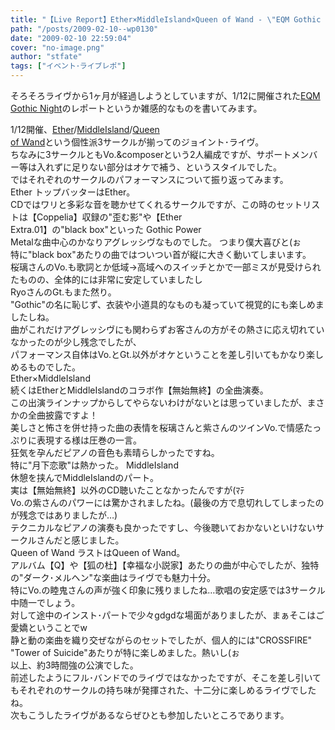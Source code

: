 ```yaml
---
title: "【Live Report】Ether×MiddleIsland×Queen of Wand - \"EQM Gothic Night\""
path: "/posts/2009-02-10--wp0130"
date: "2009-02-10 22:59:04"
cover: "no-image.png"
author: "stfate"
tags: ["イベント･ライブレポ"]
---
```


<style type="text/css">
<!--
p {white-space: pre-wrap};
-->
</style>

そろそろライヴから1ヶ月が経過しようとしていますが、1/12に開催された<a href="http://www.ether-music.com/live090112.html" target="_blank">EQM Gothic Night</a>のレポートというか雑感的なものを書いてみます。
<br>

<!--more-->
1/12開催、<a href="http://www.ether-music.com/" target="_blank">Ether</a>/<a href="http://www.middleisland.net/" target="_blank">MiddleIsland</a>/<a href="http://www.stels806.com/" target="_blank">Queen of Wand</a>という個性派3サークルが揃ってのジョイント･ライヴ。
ちなみに3サークルともVo.&composerという2人編成ですが、サポートメンバー等は入れずに足りない部分はオケで補う、というスタイルでした。
ではそれぞれのサークルのパフォーマンスについて振り返ってみます。
<span class="topics">Ether</span>
トップバッターはEther。
CDではワリと多彩な音を聴かせてくれるサークルですが、この時のセットリストは【Coppelia】収録の"歪む影"や【Ether Extra.01】の"black box"といった
Gothic Power Metalな曲中心のかなりアグレッシヴなものでした。
つまり僕大喜びと(ぉ
特に"black box"あたりの曲ではついつい首が縦に大きく動いてしまいます。
桜璃さんのVo.も歌詞とか低域→高域へのスイッチとかで一部ミスが見受けられたものの、全体的には非常に安定していましたし
RyoさんのGt.もまた然り。
"Gothic"の名に恥じず、衣装や小道具的なものも凝っていて視覚的にも楽しめましたしね。
曲がこれだけアグレッシヴにも関わらずお客さんの方がその熱さに応え切れていなかったのが少し残念でしたが、
パフォーマンス自体はVo.とGt.以外がオケということを差し引いてもかなり楽しめるものでした。
<span class="topics">Ether×MiddleIsland</span>
続くはEtherとMiddleIslandのコラボ作【無始無終】の全曲演奏。
この出演ラインナップからしてやらないわけがないとは思っていましたが、まさかの全曲披露ですよ！
美しさと怖さを併せ持った曲の表情を桜璃さんと紫さんのツインVo.で情感たっぷりに表現する様は圧巻の一言。
狂気を孕んだピアノの音色も素晴らしかったですね。
特に"月下恋歌"は熱かった。
<span class="topics">MiddleIsland</span>
休憩を挟んでMiddleIslandのパート。
実は【無始無終】以外のCD聴いたことなかったんですが(ﾏﾃ
Vo.の紫さんのパワーには驚かされましたね。(最後の方で息切れしてしまったのが残念ではありましたが…)
テクニカルなピアノの演奏も良かったですし、今後聴いておかないといけないサークルさんだと感じました。
<span class="topics">Queen of Wand</span>
ラストはQueen of Wand。
アルバム【Q】や【狐の杜】【幸福な小説家】あたりの曲が中心でしたが、独特の"ダーク･メルヘン"な楽曲はライヴでも魅力十分。
特にVo.の睦鬼さんの声が強く印象に残りましたね…歌唱の安定感では3サークル中随一でしょう。
対して途中のインスト･パートで少々gdgdな場面がありましたが、まぁそこはご愛嬌ということでw
静と動の楽曲を織り交ぜながらのセットでしたが、個人的には"CROSSFIRE" "Tower of Suicide"あたりが特に楽しめました。熱いし(ぉ
以上、約3時間強の公演でした。
前述したようにフル･バンドでのライヴではなかったですが、そこを差し引いてもそれぞれのサークルの持ち味が発揮された、十二分に楽しめるライヴでしたね。
次もこうしたライヴがあるならぜひとも参加したいところであります。
